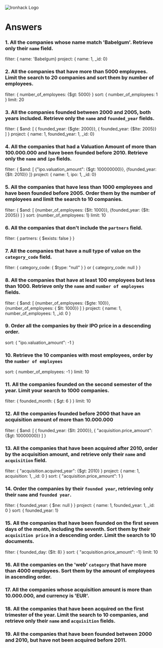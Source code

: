 ![Ironhack Logo](https://i.imgur.com/1QgrNNw.png)

# Answers

### 1. All the companies whose name match 'Babelgum'. Retrieve only their `name` field.

filter: { name: 'Babelgum}
project: { name: 1, _id: 0}

### 2. All the companies that have more than 5000 employees. Limit the search to 20 companies and sort them by **number of employees**.

filter: { number_of_employees: {$gt: 5000} }
sort: { number_of_employees: 1 }
limit: 20

### 3. All the companies founded between 2000 and 2005, both years included. Retrieve only the `name` and `founded_year` fields.

filter: { $and: [ { founded_year: {$gte: 2000}}, { founded_year: {$lte: 2005}} ] }
project: { name: 1, founded_year: 1, _id: 0}


### 4. All the companies that had a Valuation Amount of more than 100.000.000 and have been founded before 2010. Retrieve only the `name` and `ipo` fields.

filter: { $and: [ {"ipo.valuation_amount": {$gt: 100000000}}, {founded_year: {$lt: 2010}} ]}
project: { name: 1, ipo: 1, _id: 0}

### 5. All the companies that have less than 1000 employees and have been founded before 2005. Order them by the number of employees and limit the search to 10 companies.

filter: { $and: [ {number_of_employees: {$lt: 1000}}, {founded_year: {$lt: 2005}} ] }
sort: {number_of_employees: 1}
limit: 10

### 6. All the companies that don't include the `partners` field.

filter: { partners: { $exists: false } }

### 7. All the companies that have a null type of value on the `category_code` field.

filter: { category_code: { $type: "null" } }
or
        { category_code: null } }

### 8. All the companies that have at least 100 employees but less than 1000. Retrieve only the `name` and `number of employees` fields.

filter: { $and: [ {number_of_employees: {$gte: 100}}, {number_of_employees: { $lt: 1000}} ] }
project: { name: 1, number_of_employees: 1, _id: 0 }

### 9. Order all the companies by their IPO price in a descending order.

sort: { "ipo.valuation_amount": -1 }

### 10. Retrieve the 10 companies with most employees, order by the `number of employees`

sort: { number_of_employees: -1 }
limit: 10

### 11. All the companies founded on the second semester of the year. Limit your search to 1000 companies.

filter: { founded_month: { $gt: 6 } }
limit: 10

### 12. All the companies founded before 2000 that have an acquisition amount of more than 10.000.000

filter: { $and: [ { founded_year: {$lt: 2000}}, { "acquisition.price_amount": {$gt: 10000000}} ] }

### 13. All the companies that have been acquired after 2010, order by the acquisition amount, and retrieve only their `name` and `acquisition` field.

filter: { "acquisition.acquired_year": {$gt: 2010} }
project: { name: 1, acquisition: 1, _id: 0 }
sort: { "acquisition.price_amount": 1 }

### 14. Order the companies by their `founded year`, retrieving only their `name` and `founded year`.

filter: { founded_year: { $ne: null } }
project: { name: 1, founded_year: 1, _id: 0 }
sort: { founded_year: 1}

### 15. All the companies that have been founded on the first seven days of the month, including the seventh. Sort them by their `acquisition price` in a descending order. Limit the search to 10 documents.

filter: { founded_day: {$lt: 8} }
sort: { "acquisition.price_amount": -1}
limit: 10

### 16. All the companies on the 'web' `category` that have more than 4000 employees. Sort them by the amount of employees in ascending order.

<!-- Your Code Goes Here -->

### 17. All the companies whose acquisition amount is more than 10.000.000, and currency is 'EUR'.

<!-- Your Code Goes Here -->

### 18. All the companies that have been acquired on the first trimester of the year. Limit the search to 10 companies, and retrieve only their `name` and `acquisition` fields.

<!-- Your Code Goes Here -->

### 19. All the companies that have been founded between 2000 and 2010, but have not been acquired before 2011.

<!-- Your Code Goes Here -->
